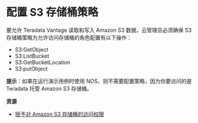 配置 S3 存储桶策略
==================

要允许 Teradata Vantage 读取和写入 Amazon S3 数据，云管理员必须确保 S3 存储桶策略为允许访问存储桶的角色配置有以下操作：

-   S3:GetObject
-   S3:ListBucket
-   S3:GetBucketLocation
-   S3:putObject

**提示**：如果在运行演示用例时使用 NOS，则不需要配置策略，因为你要访问的是 Teradata 托管 Amazon S3 存储桶。

**资源**

-   [授予对 Amazon S3 存储桶的访问权限](https://docs.teradata.com/search/all?query=Granting+Access+to+Your+Amazon+S3+Bucket&content-lang=en-US)
